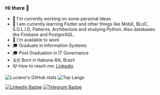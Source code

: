 ### Hi there 👋

- 🔭 I'm currently working on some personal ideas
- 🌱 I am currently learning Flutter and other things like MobX, BLoC, S.O.L.I.D, Patterns, Architecture and studying Python. Also databases like Firebase and PostgreSQL.
- 🎯 I'm available to work
- 🎓 Graduate in Information Systems
- 🎓 Post Graduation in IT Governance
- 🇧🇷 Born in Itabuna-BA, Brazil
- 📪 How to reach me: [Linkedin](https://br.linkedin.com/in/luciano01)

![Luciano's GitHub stats](https://github-readme-stats.vercel.app/api?username=luciano01&layout=compact&theme=github_dark&show_icons=true&line_height=20) 
![Top Langs](https://github-readme-stats.vercel.app/api/top-langs/?username=luciano01&layout=compact&theme=github_dark&line_height=20)

[![Linkedin Badge](https://img.shields.io/badge/-LinkedIn-blue?style=flat-square&logo=Linkedin&logoColor=white&link=LINK_LINKEDIN)](https://www.linkedin.com/in/luciano01/) [![Telegram Badge](https://img.shields.io/badge/-Telegram-blue?style=flat-square&logo=Telegram&logoColor=white&link=LINK_TELEGRAM)](https://t.me/luciiano01)
